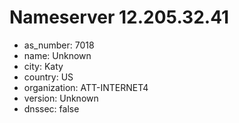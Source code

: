 # Nameserver 12.205.32.41

* as_number: 7018
* name: Unknown
* city: Katy
* country: US
* organization: ATT-INTERNET4
* version: Unknown
* dnssec: false
